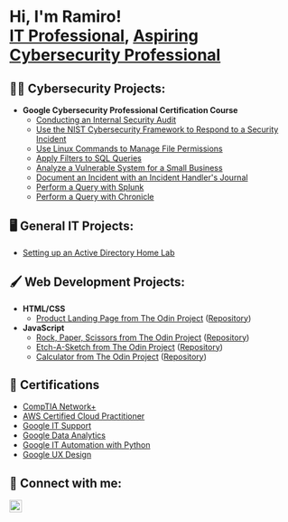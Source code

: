 <h1>Hi, I'm Ramiro! <br/><a href="https://www.linkedin.com/in/ramirogarcesjr/">IT Professional</a>, <a href="https://github.com/ramgarces/CybersecurityPortfolio/">Aspiring Cybersecurity Professional</a>
<h2>👨‍💻 Cybersecurity Projects:</h2>

- <b>Google Cybersecurity Professional Certification Course</b>
  - [Conducting an Internal Security Audit](https://github.com/ramgarces/CybersecurityPortfolio/blob/main/README.md#conducting-an-internal-security-audit-google-cybersecurity-professional-certification)
  - [Use the NIST Cybersecurity Framework to Respond to a Security Incident](https://github.com/ramgarces/CybersecurityPortfolio/blob/main/README.md#use-the-nist-cybersecurity-framework-to-respond-to-a-security-incident-google-cybersecurity-professional-certification)
  - [Use Linux Commands to Manage File Permissions](https://github.com/ramgarces/CybersecurityPortfolio/blob/main/README.md#use-linux-commands-to-manage-file-permissions-google-cybersecurity-professional-certification)
  - [Apply Filters to SQL Queries](https://github.com/ramgarces/CybersecurityPortfolio/blob/main/README.md#apply-filters-to-sql-queries-google-cybersecurity-professional-certification)
  - [Analyze a Vulnerable System for a Small Business](https://github.com/ramgarces/CybersecurityPortfolio/blob/main/README.md#analyze-a-vulnerable-system-for-a-small-business-google-cybersecurity-professional-certification)
  - [Document an Incident with an Incident Handler's Journal](https://github.com/ramgarces/CybersecurityPortfolio/blob/main/README.md#document-an-incident-with-an-incident-handlers-journal-google-cybersecurity-professional-certification)
  - [Perform a Query with Splunk](https://github.com/ramgarces/Perform-a-Query-with-Splunk)
  - [Perform a Query with Chronicle](https://github.com/ramgarces/Perform-a-Query-with-Chronicle)

<h2>🖥️ General IT Projects:</h2>
  
  - [Setting up an Active Directory Home Lab](https://github.com/ramgarces/ActiveDirectoryHomeLab)
  
<h2>🖌️ Web Development Projects:</h2>

  - <b>HTML/CSS</b>
    - [Product Landing Page from The Odin Project](https://ramgarces.github.io/TOP-LandingPage/) ([Repository](https://github.com/ramgarces/TOP-LandingPage))
  - <b>JavaScript</b>
    - [Rock, Paper, Scissors from The Odin Project](https://ramgarces.github.io/TOP-RockPaperScissors/) ([Repository](https://github.com/ramgarces/TOP-RockPaperScissors))
    - [Etch-A-Sketch from The Odin Project](https://ramgarces.github.io/TOP-EtchASketch2/) ([Repository](https://github.com/ramgarces/TOP-EtchASketch2))
    - [Calculator from The Odin Project](https://ramgarces.github.io/TOP-Calculator/) ([Repository](https://github.com/ramgarces/TOP-Calculator))

<h2>📑 Certifications</h2>

- [CompTIA Network+](https://drive.google.com/file/d/1qnbJMu8HMJT5nxQBnY32bf-SNBkb3xMl/view?usp=drive_link)
- [AWS Certified Cloud Practitioner](https://www.credly.com/badges/40b978ec-8a0c-4474-8f5b-3cb9b0bd6e4e/linked_in_profile)
- [Google IT Support](https://www.credly.com/badges/aa6e7b0c-f55d-4396-8998-73a839099e63/linked_in_profile)
- [Google Data Analytics](https://www.coursera.org/account/accomplishments/specialization/certificate/CXCC34QQH7BW)
- [Google IT Automation with Python](https://www.coursera.org/account/accomplishments/specialization/certificate/3AK4VB6LZYSY)
- [Google UX Design](https://www.coursera.org/account/accomplishments/specialization/certificate/JMYVUGDA4236)

<h2> 🤳 Connect with me:</h2>

[<img align="left" alt="JoshMadakor | LinkedIn" width="22px" src="https://cdn.jsdelivr.net/npm/simple-icons@v3/icons/linkedin.svg" />][linkedin]

[linkedin]: https://www.linkedin.com/in/ramirogarcesjr/

